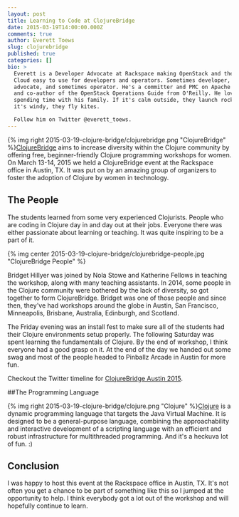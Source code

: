 ```yaml
---
layout: post
title: Learning to Code at ClojureBridge
date: 2015-03-19T14:00:00.000Z
comments: true
author: Everett Toews
slug: clojurebridge
published: true
categories: []
bio: >
  Everett is a Developer Advocate at Rackspace making OpenStack and the Rackspace
  Cloud easy to use for developers and operators. Sometimes developer, sometimes
  advocate, and sometimes operator. He's a committer and PMC on Apache jclouds,
  and co-author of the OpenStack Operations Guide from O'Reilly. He loves
  spending time with his family. If it's calm outside, they launch rockets. If
  it's windy, they fly kites.

  Follow him on Twitter @everett_toews.
---
```


{% img right 2015-03-19-clojure-bridge/clojurebridge.png "ClojureBridge" %}[ClojureBridge](http://www.clojurebridge.org/) aims to increase diversity within the Clojure community by offering free, beginner-friendly Clojure programming workshops for women. On March 13-14, 2015 we held a ClojureBridge event at the Rackspace office in Austin, TX. It was put on by an amazing group of organizers to foster the adoption of Clojure by women in technology.

<!-- more -->

## The People

The students learned from some very experienced Clojurists. People who are coding in Clojure day in and day out at their jobs. Everyone there was either passionate about learning or teaching. It was quite inspiring to be a part of it.

{% img center 2015-03-19-clojure-bridge/clojurebridge-people.jpg "ClojureBridge People" %}

Bridget Hillyer was joined by Nola Stowe and Katherine Fellows in teaching the workshop, along with many teaching assistants. In 2014, some people in the Clojure community were bothered by the lack of diversity, so got together to form ClojureBridge. Bridget was one of those people and since then, they've had workshops around the globe in Austin, San Francisco, Minneapolis, Brisbane, Australia, Edinburgh, and Scotland.

The Friday evening was an install fest to make sure all of the students had their Clojure environments setup properly. The following Saturday was spent learning the fundamentals of Clojure. By the end of workshop, I think everyone had a good grasp on it. At the end of the day we handed out some swag and most of the people headed to Pinballz Arcade in Austin for more fun.

Checkout the Twitter timeline for [ClojureBridge Austin 2015](https://twitter.com/everett_toews/timelines/577482122761502720).


##The Programming Language

{% img right 2015-03-19-clojure-bridge/clojure.png "Clojure" %}[Clojure](http://clojure.org/) is a dynamic programming language that targets the Java Virtual Machine. It is designed to be a general-purpose language, combining the approachability and interactive development of a scripting language with an efficient and robust infrastructure for multithreaded programming. And it's a heckuva lot of fun. :)

## Conclusion

I was happy to host this event at the Rackspace office in Austin, TX. It's not often you get a chance to be part of something like this so I jumped at the opportunity to help. I think everybody got a lot out of the workshop and will hopefully continue to learn.
